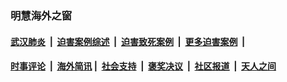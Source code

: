 
### 明慧海外之窗

####  [武汉肺炎](indexes/365.md?t=03071800) &nbsp;|&nbsp;  [迫害案例综述](indexes/328.md?t=03071800) &nbsp;|&nbsp; [迫害致死案例](indexes/277.md?t=03071800)  &nbsp;|&nbsp; [更多迫害案例](indexes/81.md?t=03071800)  &nbsp;|&nbsp; 
####  [时事评论](indexes/19.md?t=03071800) &nbsp;|&nbsp; [海外简讯](indexes/245.md?t=03071800)&nbsp;|&nbsp;  [社会支持](indexes/140.md?t=03071800) &nbsp;|&nbsp; [褒奖决议](indexes/282.md?t=03071800) &nbsp;|&nbsp; [社区报道](indexes/91.md?t=03071800)  &nbsp;|&nbsp; [天人之间](indexes/78.md?t=03071800) 

